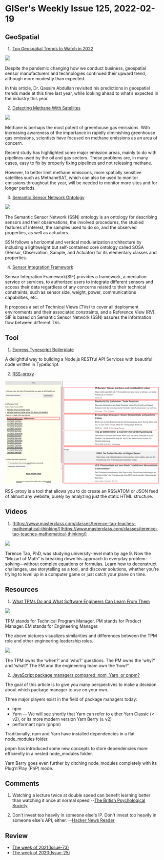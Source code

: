 # GISer's Weekly Issue 125, 2022-02-19

## GeoSpatial

1. [Top Geospatial Trends to Watch in 2022](https://www.geoweeknews.com/blogs/top-geospatial-trends-to-watch-in-2022)

![](https://divcomplatform.s3.amazonaws.com/www.geoweeknews.com/images/17393b07ada55238267ea4fb70b739c0.jpg)

Despite the pandemic changing how we conduct business, geospatial sensor manufacturers and technologies continued their upward trend, although more modestly than expected.

In this article, Dr. Qassim Abdullah revisited his predictions in geospatial trends made at this time last year, while looking ahead to what’s expected in the industry this year.

2. [Detecting Methane With Satellites](https://www.gislounge.com/detecting-methane-with-satellites/)

![](https://cdn.shortpixel.ai/spai/w_810+q_glossy+ret_img+to_webp/https://www.gislounge.com/wp-content/uploads/2022/02/world-map-methane-emissions-2016-nasa.jpg)

Methane is perhaps the most potent of greenhouse gas emissions. With increasing awareness of the importance in rapidly diminishing greenhouse gas emissions, scientists have focused on methane emissions as an area of concern.

Recent study has highlighted some major emission areas, mainly to do with pipelines used by the oil and gas sectors. These problems are, in many cases, easy to fix by properly fixing pipelines and not releasing methane.

However, to better limit methane emissions, more spatially sensitive satellites such as MethaneSAT, which can also be used to monitor emissions throughout the year, will be needed to monitor more sites and for longer periods.

3. [Semantic Sensor Network Ontology](https://w3c.github.io/sdw/ssn/)

![](https://w3c.github.io/sdw/ssn/images/modular_ontology.png)

The Semantic Sensor Network (SSN) ontology is an ontology for describing sensors and their observations, the involved procedures, the studied features of interest, the samples used to do so, and the observed properties, as well as actuators.

SSN follows a horizontal and vertical modularization architecture by including a lightweight but self-contained core ontology called SOSA (Sensor, Observation, Sample, and Actuator) for its elementary classes and properties.

4. [Sensor Integration Framework](https://portal.ogc.org/files/?artifact_id=100078&version=1)

Sensor Integration Framework(SIF) provides a framework, a mediation service or services, to authorized users to integrate different sensors and access their data regardless of any concerns related to their technical constraints, such as sensor size, weight, power, communications capabilities, etc.

It proposes a set of Technical Views (TVs) to cover all deployment environments and their associated constraints, and a Reference View (RV). SIF is based on Semantic Sensor Network (SSN) assures the information flow between different TVs.

## Tool

1. [Express Typescript Boilerplate](https://github.com/w3tecch/express-typescript-boilerplate)

A delightful way to building a Node.js RESTful API Services with beautiful code written in TypeScript.

2. [RSS-proxy](https://github.com/damoeb/rss-proxy)

![](https://github.com/damoeb/rss-proxy/raw/master/docs/rssproxy-candidates.png)

RSS-proxy is a tool that allows you to do create an RSS/ATOM or JSON feed of almost any website, purely by analyzing just the static HTML structure.

## Videos

1. [https://www.masterclass.com/classes/terence-tao-teaches-mathematical-thinking/](https://www.masterclass.com/classes/terence-tao-teaches-mathematical-thinking/)

![](https://cdn.beekka.com/blogimg/asset/202202/bg2022021707.webp)

Terence Tao, PhD, was studying university-level math by age 9. Now the “Mozart of Math” is breaking down his approach to everyday problem-solving—without complex equations or formulas. Learn how to deconstruct challenges, use storytelling as a tool, and discover solutions, whether you’re trying to level up in a computer game or just catch your plane on time.

## Resources

1. [What TPMs Do and What Software Engineers Can Learn From Them](https://newsletter.pragmaticengineer.com/p/what-tpms-do)

![](https://cdn.substack.com/image/fetch/w_1456,c_limit,f_auto,q_auto:good,fl_progressive:steep/https%3A%2F%2Fbucketeer-e05bbc84-baa3-437e-9518-adb32be77984.s3.amazonaws.com%2Fpublic%2Fimages%2F76fe54e4-e133-4a39-928a-1dfc7404d233_1628x1454.png)

TPM stands for Technical Program Manager. PM stands for Product Manager. EM stands for Engineering Manager.

The above pictures visualizes similarities and differences between the TPM role and other engineering leadership roles.

![](https://cdn.substack.com/image/fetch/w_1456,c_limit,f_auto,q_auto:good,fl_progressive:steep/https%3A%2F%2Fbucketeer-e05bbc84-baa3-437e-9518-adb32be77984.s3.amazonaws.com%2Fpublic%2Fimages%2Ff67a9be8-6f26-4295-96ad-448c5e05c442_1376x1282.png)

The TPM owns the ‘when?’ and ‘who?’ questions. The PM owns the ‘why?’ and ‘what?’ The EM and the engineering team own the ‘how?’.

2. [JavaScript package managers compared: npm, Yarn, or pnpm?](https://blog.logrocket.com/javascript-package-managers-compared/)

The goal of this article is to give you many perspectives to make a decision about which package manager to use on your own.

Three major players exist in the field of package managers today:

- npm
- Yarn — We will see shortly that Yarn can refer to either Yarn Classic (< v2), or its more modern version Yarn Berry (≥ v2)
- performant npm (pnpm)

Traditionally, npm and Yarn have installed dependencies in a flat node_modules folder.

pnpm has introduced some new concepts to store dependencies more efficiently in a nested node_modules folder.

Yarn Berry goes even further by ditching node_modules completely with its Plug’n’Play (PnP) mode.

## Comments

1.  Watching a lecture twice at double speed can benefit learning better than watching it once at normal speed
    --[The British Psychological Society](https://digest.bps.org.uk/2021/12/21/watching-a-lecture-twice-at-double-speed-can-benefit-learning-better-than-watching-it-once-at-normal-speed/)

2.  Don't invest too heavily in someone else's IP. Don't invest too heavily in someone else's API, either.
    --[Hacker News Reader](https://news.ycombinator.com/item?id=29673707)

## Review

- [The week of 2021(Issue-73)](https://github.com/lkcozy/weekly/blob/master/docs/2021/issue-73.md)
- [The week of 2020(Issue-25)](https://github.com/lkcozy/weekly/blob/master/docs/2020/issue-25.md)
